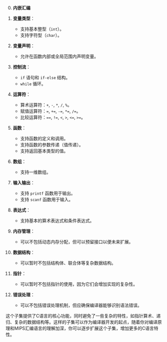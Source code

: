 0. **内嵌汇编**

1. **变量类型**：
   - 支持基本整型（`int`）。
   - 支持字符型（`char`）。

2. **变量声明**：
   - 允许在函数内部或全局范围内声明变量。

3. **控制流**：
   - `if` 语句和 `if-else` 结构。
   - `while` 循环。

4. **运算符**：
   - 算术运算符：`+`, `-`, `*`, `/`, `%`。
   - 赋值运算符：`=`, `+=`, `-=`, `*=`, `/=`。
   - 比较运算符：`==`, `!=`, `<`, `>`, `<=`, `>=`。

5. **函数**：
   - 支持函数的定义和调用。
   - 支持函数的参数传递（值传递）。
   - 支持返回基本类型的值。

6. **数组**：
   - 支持一维数组。

7. **输入输出**：
   - 支持 `printf` 函数用于输出。
   - 支持 `scanf` 函数用于输入。

8. **表达式**：
   - 支持基本的算术表达式和条件表达式。

9. **内存管理**：
   - 可以不包括动态内存分配，但可以预留接口以便未来扩展。

10. **数据结构**：
    - 可以暂时不包括结构体、联合体等复杂数据结构。

11. **指针**：
    - 可以暂时不包括指针的使用，因为它们会增加实现的复杂性。

12. **错误处理**：
    - 可以不包括错误处理机制，但应确保编译器能够识别语法错误。

这个子集提供了C语言的核心功能，同时避免了一些复杂的特性，如指针算术、递归、复杂的数据结构等。这样的子集可以作为编译器开发的起点，随着你对编译原理和MIPS汇编语言的理解加深，你可以逐步扩展这个子集，增加更多的C语言特性。
